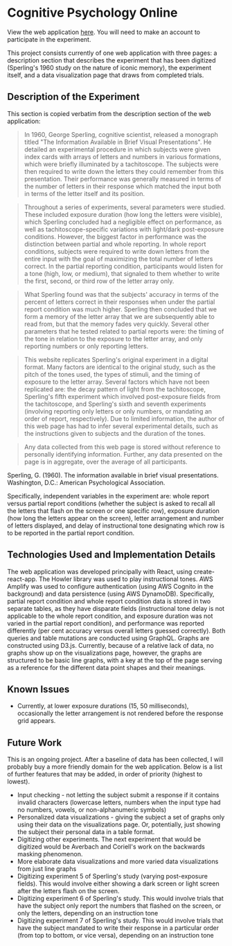 # Cognitive Psychology Online

View the web application [here](http://sperling-20190730200445-hostingbucket-dev.s3-website-us-east-1.amazonaws.com/). You will need to make an account to participate in the experiment.

This project consists currently of one web application with three pages: a description section that describes the experiment that has been digitized (Sperling's 1960 study on the nature of iconic memory), the experiment itself, and a data visualization page that draws from completed trials. 

## Description of the Experiment

This section is copied verbatim from the description section of the web application: 

> In 1960, George Sperling, cognitive scientist, released a monograph titled "The Information Available in Brief Visual Presentations". He detailed an experimental procedure in which subjects were given index cards with arrays of letters and numbers in various formations, which were briefly illuminated by a tachitoscope. The subjects were then required to write down the letters they could remember from this presentation. Their performance was generally measured in terms of the number of letters in their response which matched the input both in terms of the letter itself and its position.

> Throughout a series of experiments, several parameters were studied. These included exposure duration (how long the letters were visible), which Sperling concluded had a negligible effect on performance, as well as tachitoscope-specific variations with light/dark post-exposure conditions. However, the biggest factor in performance was the distinction between partial and whole reporting. In whole report conditions, subjects were required to write down letters from the entire input with the goal of maximizing the total number of letters correct. In the partial reporting condition, participants would listen for a tone (high, low, or medium), that signaled to them whether to write the first, second, or third row of the letter array only.

> What Sperling found was that the subjects' accuracy in terms of the percent of letters correct in their responses when under the partial report condition was much higher. Sperling then concluded that we form a memory of the letter array that we are subsequently able to read from, but that the memory fades very quickly. Several other parameters that he tested related to partial reports were: the timing of the tone in relation to the exposure to the letter array, and only reporting numbers or only reporting letters.

> This website replicates Sperling's original experiment in a digital format. Many factors are identical to the original study, such as the pitch of the tones used, the types of stimuli, and the timing of exposure to the letter array. Several factors which have not been replicated are: the decay pattern of light from the tachitoscope, Sperling's fifth experiment which involved post-exposure fields from the tachitoscope, and Sperling's sixth and seventh experiments (involving reporting only letters or only numbers, or mandating an order of report, respectively). Due to limited information, the author of this web page has had to infer several experimental details, such as the instructions given to subjects and the duration of the tones.

> Any data collected from this web page is stored without reference to personally identifying information. Further, any data presented on the page is in aggregate, over the average of all participants.
    
Sperling, G. (1960). The information available in brief visual presentations. Washington, D.C.: American Psychological Association.

Specifically, independent variables in the experiment are: whole report versus partial report conditions (whether the subject is asked to recall all the letters that flash on the screen or one specific row), exposure duration (how long the letters appear on the screen), letter arrangement and number of letters displayed, and delay of instructional tone designating which row is to be reported in the partial report condition.

## Technologies Used and Implementation Details

The web application was developed principally with React, using create-react-app. The Howler library was used to play instructional tones. AWS Amplify was used to configure authentication (using AWS Cognito in the background) and data persistence (using AWS DynamoDB). Specifically, partial report condition and whole report condition data is stored in two separate tables, as they have disparate fields (instructional tone delay is not applicable to the whole report condition, and exposure duration was not varied in the partial report condition), and performance was reported differently (per cent accuracy versus overall letters guessed correctly). Both queries and table mutations are conducted using GraphQL. Graphs are constructed using D3.js. Currently, because of a relative lack of data, no graphs show up on the visualizations page, however, the graphs are structured to be basic line graphs, with a key at the top of the page serving as a reference for the different data point shapes and their meanings.

## Known Issues

* Currently, at lower exposure durations (15, 50 milliseconds), occasionally the letter arrangement is not rendered before the response grid appears.

## Future Work

This is an ongoing project. After a baseline of data has been collected, I will probably buy a more friendly domain for the web application. Below is a list of further features that may be added, in order of priority (highest to lowest).

* Input checking - not letting the subject submit a response if it contains invalid characters (lowercase letters, numbers when the input type had no numbers, vowels, or non-alphanumeric symbols)
* Personalized data visualizations - giving the subject a set of graphs only using their data on the visualizations page. Or, potentially, just showing the subject their personal data in a table format.
* Digitizing other experiments. The next experiment that would be digitized would be Averbach and Coriell's work on the backwards masking phenomenon.
* More elaborate data visualizations and more varied data visualizations from just line graphs
* Digitizing experiment 5 of Sperling's study (varying post-exposure fields). This would involve either showing a dark screen or light screen after the letters flash on the screen.
* Digitizing experiment 6 of Sperling's study. This would involve trials that have the subject only report the numbers that flashed on the screen, or only the letters, depending on an instruction tone
* Digitizing experiment 7 of Sperling's study. This would involve trials that have the subject mandated to write their response in a particular order (from top to bottom, or vice versa), depending on an instruction tone 